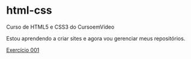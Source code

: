 # html-css
 Curso de HTML5 e CSS3 do CursoemVídeo

Estou aprendendo a criar sites e agora vou gerenciar meus repositórios.

<a href="https://renatolimaorosco.github.io/html-css/exercicios/ex001/">Exercício 001</a>